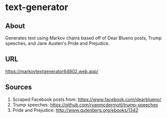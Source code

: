 # text-generator

## About
Generates text using Markov chains based off of Dear Blueno posts, Trump speeches, and Jane Austen's Pride and Prejudice.

## URL
https://markovtextgenerator64802.web.app/

## Sources
1. Scraped Facebook posts from: https://www.facebook.com/dearblueno/
2. Trump speeches: https://github.com/ryanmcdermott/trump-speeches
3. Pride and Prejudice: http://www.gutenberg.org/ebooks/1342 